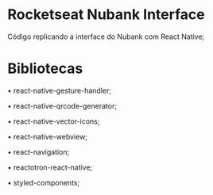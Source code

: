 # Rocketseat Nubank Interface
Código replicando a interface do Nubank com React Native;
# Bibliotecas

•	react-native-gesture-handler;

•	react-native-qrcode-generator;

•	react-native-vector-icons;

•	react-native-webview;

•	react-navigation;

•	reactotron-react-native;

•	styled-components;

